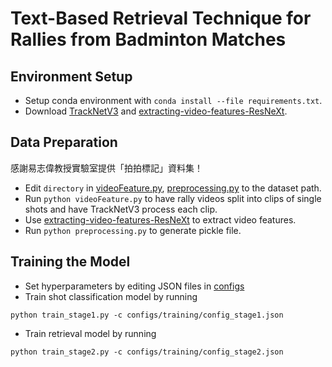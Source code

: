Text-Based Retrieval Technique for Rallies from Badminton Matches
===
## Environment Setup
* Setup conda environment with `conda install --file requirements.txt`.
* Download [TrackNetV3](https://github.com/qaz812345/TrackNetV3) and [extracting-video-features-ResNeXt](https://github.com/kaiqiangh/extracting-video-features-ResNeXt).

## Data Preparation

感謝易志偉教授實驗室提供「拍拍標記」資料集！

* Edit `directory` in [videoFeature.py](dataset/videoFeature.py), [preprocessing.py](dataset/preprocessing.py) to the dataset path.
* Run `python videoFeature.py` to have rally videos split into clips of single shots and have TrackNetV3 process each clip.
* Use [extracting-video-features-ResNeXt](https://github.com/kaiqiangh/extracting-video-features-ResNeXt) to extract video features.
* Run `python preprocessing.py` to generate pickle file.

## Training the Model
* Set hyperparameters by editing JSON files in [configs](configs)
* Train shot classification model by running
```shell
python train_stage1.py -c configs/training/config_stage1.json
```
* Train retrieval model by running
```shell
python train_stage2.py -c configs/training/config_stage2.json
```
